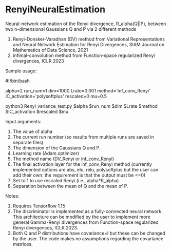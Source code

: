 # RenyiNeuralEstimation
Neural-network estimation of the Renyi divergence, R_alpha(Q||P), between two n-dimensional Gaussians Q and P via 2 different methods
1) Renyi-Donsker-Varadhan (DV) method from Variational Representations and Neural Network Estimation for Renyi Divergences,  SIAM Journal on Mathematics of Data Science, 2021
2) infimal-convolution method from Function-space regularized Renyi divergences, ICLR 2023


Sample usage:

#!/bin/bash

alpha=2
run_num=1
dim=1000
Lrate=0.001
method='inf_conv_Renyi'
IC_activation='polysoftplus'
rescaled=0
mu=0.5

python3 Renyi_variance_test.py  $alpha $run_num $dim $Lrate $method $IC_activation $rescaled $mu


Input arguments:

1) The value of alpha
2) The current run number (so results from multiple runs are saved in separate files)
3) The dimension of the Gaussians Q and P.
4) Learning rate (Adam optimizer)
5) The method name (DV_Renyi or inf_conv_Renyi)
6) The final activation layer for the inf_conv_Renyi method (currently implemented options are abs, elu, relu, polysoftplus but the user can add their own: the requirement is that the output must be <=0) 
7) Set to 1 to use rescaled Renyi (i.e., alpha*R_alpha)
8) Separation between the mean of Q and the mean of P. 


Notes: 
1) Requires Tensorflow 1.15
2) The discriminator is implemented as a fully-connected neural network.  This architecture can be modified by the user to implement more general Gamma-Renyi divergences from Function-space regularized Renyi divergences, ICLR 2023.  
3) Both Q and P distributions have covariance=I but these can be changed by the user. The code makes no assumptions regarding the covariance matrices.


